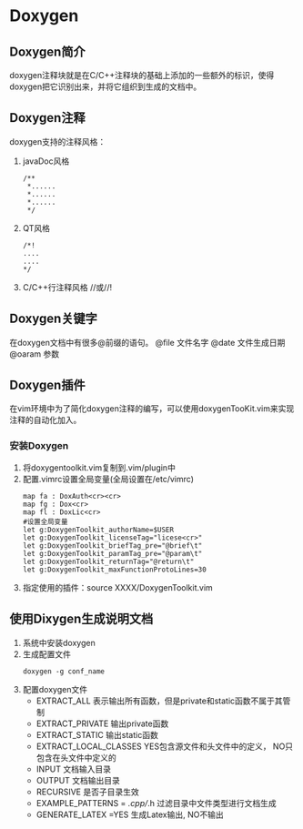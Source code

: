 Doxygen
================================================================================================================
## Doxygen简介
   doxygen注释块就是在C/C++注释块的基础上添加的一些额外的标识，使得doxygen把它识别出来，并将它组织到生成的文档中。
## Doxygen注释
   doxygen支持的注释风格：
   1. javaDoc风格 
      ```
      /**
       *......
       *......
       *......
       */
       ```
   2. QT风格
      ```
      /*!
      ....
      ....
      */
      ```
   3. C/C++行注释风格
      //或//!
## Doxygen关键字
   在doxygen文档中有很多@前缀的语句。
   @file 文件名字
   @date 文件生成日期
   @oaram 参数
## Doxygen插件
  在vim环境中为了简化doxygen注释的编写，可以使用doxygenTooKit.vim来实现
  注释的自动化加入。
### 安装Doxygen
   1. 将doxygentoolkit.vim复制到.vim/plugin中
   2. 配置.vimrc设置全局变量(全局设置在/etc/vimrc)
      ```
      map fa : DoxAuth<cr><cr>
      map fg : Dox<cr>
      map fl : DoxLic<cr>
      #设置全局变量
      let g:DoxygenToolkit_authorName=$USER
      let g:DoxygenToolkit_licenseTag="licese<cr>"
      let g:DoxygenToolkit_briefTag_pre="@brief\t"
      let g:DoxygenToolkit_paramTag_pre="@param\t"
      let g:DoxygenToolkit_returnTag="@return\t"
      let g:DoxygenToolkit_maxFunctionProtoLines=30
      ```
   3. 指定使用的插件：source XXXX/DoxygenToolkit.vim
## 使用Dixygen生成说明文档
   1. 系统中安装doxygen
   2. 生成配置文件
      ```
      doxygen -g conf_name
      ```
   3. 配置doxygen文件
      - EXTRACT_ALL 表示输出所有函数，但是private和static函数不属于其管制
      - EXTRACT_PRIVATE 输出private函数
      - EXTRACT_STATIC 输出static函数
      - EXTRACT_LOCAL_CLASSES YES包含源文件和头文件中的定义， NO只包含在头文件中定义的
      - INPUT 文档输入目录
      - OUTPUT 文档输出目录
      - RECURSIVE 是否子目录生效
      - EXAMPLE_PATTERNS = *.cpp/*.h 过滤目录中文件类型进行文档生成
      - GENERATE_LATEX =YES 生成Latex输出, NO不输出
